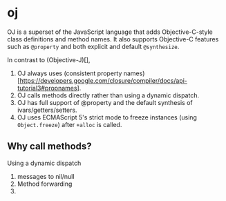 # oj

OJ is a superset of the JavaScript language that adds Objective-C-style class definitions and method names.  It also supports Objective-C features such as `@property` and both explicit and default `@synthesize`.

In contrast to (Objective-J)[], 
1. OJ always uses (consistent property names)[https://developers.google.com/closure/compiler/docs/api-tutorial3#propnames].
2. OJ calls methods directly rather than using a dynamic dispatch.
3. OJ has full support of @property and the default synthesis of ivars/getters/setters.
4. OJ uses ECMAScript 5's strict mode to freeze instances (using `Object.freeze`) after `+alloc` is called.


## Why call methods?

Using a dynamic dispatch
1) messages to nil/null
2) Method forwarding
3) 


